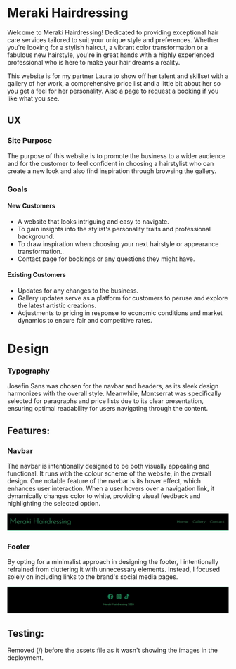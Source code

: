 # Meraki Hairdressing

Welcome to Meraki Hairdressing! Dedicated to providing exceptional hair care services tailored to suit your unique style and preferences. Whether you're looking for a stylish haircut, a vibrant color transformation or a fabulous new hairstyle, you're in great hands with a highly experienced professional who is here to make your hair dreams a reality.

This website is for my partner Laura to show off her talent and skillset with a gallery of her work, a comprehensive price list and a little bit about her so you get a feel for her personality. Also a page to request a booking if you like what you see.



## UX

### Site Purpose

The purpose of this website is to promote the business to a wider audience and for the customer to feel confident in choosing a hairstylist who can create a new look and also find inspiration through browsing the gallery.

### Goals

#### New Customers

* A website that looks intriguing and easy to navigate.
* To gain insights into the stylist's personality traits and professional background.
* To draw inspiration when choosing your next hairstyle or appearance transformation..
* Contact page for bookings or any questions they might have.

#### Existing Customers

* Updates for any changes to the business.
* Gallery updates serve as a platform for customers to peruse and explore the latest artistic creations.
* Adjustments to pricing in response to economic conditions and market dynamics to ensure fair and competitive rates.


# Design

### Typography

Josefin Sans was chosen for the navbar and headers, as its sleek design harmonizes with the overall style. Meanwhile, Montserrat was specifically selected for paragraphs and price lists due to its clear presentation, ensuring optimal readability for users navigating through the content.

## Features:

### Navbar

The navbar is intentionally designed to be both visually appealing and functional. It runs with the colour scheme of the website, in the overall design. One notable feature of the navbar is its hover effect, which enhances user interaction. When a user hovers over a navigation link, it dynamically changes color to white, providing visual feedback and highlighting the selected option. 

![alt text](assets/images/navbar.jpg)

### Footer

By opting for a minimalist approach in designing the footer, I intentionally refrained from cluttering it with unnecessary elements. Instead, I focused solely on including links to the brand's social media pages.

![alt text](assets/images/footer.jpg)

## Testing:

Removed (/) before the assets file as it wasn't showing the images in the deployment.